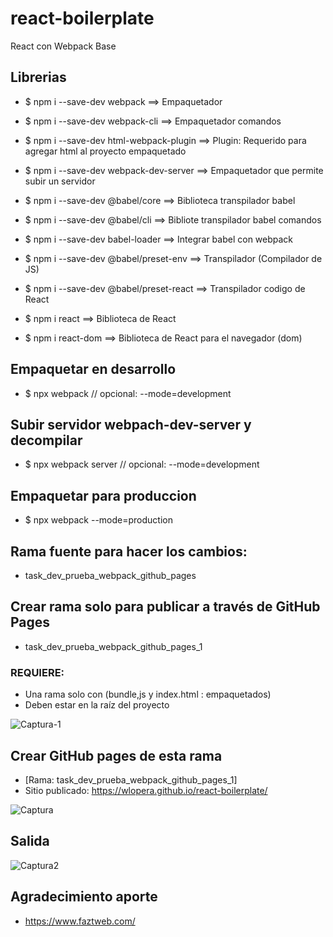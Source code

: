 # react-boilerplate
React con Webpack Base

## Librerias
- $ npm i --save-dev webpack                                      ==> Empaquetador
- $ npm i --save-dev webpack-cli                                  ==> Empaquetador comandos
- $ npm i --save-dev html-webpack-plugin                          ==> Plugin: Requerido para agregar html al proyecto empaquetado
- $ npm i --save-dev webpack-dev-server                           ==> Empaquetador que permite subir un servidor

- $ npm i --save-dev @babel/core                                  ==> Biblioteca transpilador babel
- $ npm i --save-dev @babel/cli                                   ==> Bibliote transpilador babel comandos 
- $ npm i --save-dev babel-loader                                 ==> Integrar babel con webpack
- $ npm i --save-dev @babel/preset-env                            ==> Transpilador (Compilador de JS)
- $ npm i --save-dev @babel/preset-react                          ==> Transpilador codigo de React

- $ npm i react                                                   ==> Biblioteca de React
- $ npm i react-dom                                               ==> Biblioteca de React para el navegador (dom)

## Empaquetar en desarrollo
- $ npx webpack   // opcional: --mode=development
 
## Subir servidor webpach-dev-server y decompilar
- $ npx webpack server     // opcional: --mode=development

## Empaquetar para produccion
- $ npx webpack --mode=production

## Rama fuente para hacer los cambios: 
 - task_dev_prueba_webpack_github_pages

## Crear rama solo para publicar a través de GitHub Pages
- task_dev_prueba_webpack_github_pages_1
### REQUIERE:
  - Una rama solo con (bundle,js y index.html : empaquetados) 
  - Deben estar en la raíz del proyecto
   
![Captura-1](https://user-images.githubusercontent.com/7141537/117551140-cf0f1b00-b009-11eb-9cb2-8c4de04f450b.PNG)

## Crear GitHub pages de esta rama
  - [Rama: task_dev_prueba_webpack_github_pages_1]
  - Sitio publicado: https://wlopera.github.io/react-boilerplate/

![Captura](https://user-images.githubusercontent.com/7141537/117551139-cdddee00-b009-11eb-821b-b6dd5f40c31a.PNG)


## Salida

![Captura2](https://user-images.githubusercontent.com/7141537/117551189-15fd1080-b00a-11eb-93f0-c285725dbee2.PNG)

 ## Agradecimiento aporte 
 - https://www.faztweb.com/
